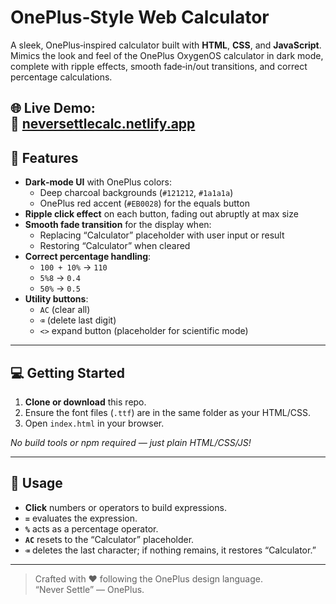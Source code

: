 # OnePlus‑Style Web Calculator

A sleek, OnePlus‑inspired calculator built with **HTML**, **CSS**, and **JavaScript**.  
Mimics the look and feel of the OnePlus OxygenOS calculator in dark mode, complete with ripple effects, smooth fade‑in/out transitions, and correct percentage calculations.

🌐 **Live Demo:**  
🔗 [neversettlecalc.netlify.app](https://neversettlecalc.netlify.app/)
---

## 🚀 Features

- **Dark‑mode UI** with OnePlus colors:
  - Deep charcoal backgrounds (`#121212`, `#1a1a1a`)
  - OnePlus red accent (`#EB0028`) for the equals button
- **Ripple click effect** on each button, fading out abruptly at max size
- **Smooth fade transition** for the display when:
  - Replacing “Calculator” placeholder with user input or result
  - Restoring “Calculator” when cleared
- **Correct percentage handling**:
  - `100 + 10%` → `110`
  - `5%8` → `0.4`
  - `50%` → `0.5`
- **Utility buttons**:
  - `AC` (clear all)
  - `⌫` (delete last digit)
  - `<>` expand button (placeholder for scientific mode)

---

## 💻 Getting Started

1. **Clone or download** this repo.
2. Ensure the font files (`.ttf`) are in the same folder as your HTML/CSS.
3. Open `index.html` in your browser.

_No build tools or npm required — just plain HTML/CSS/JS!_

---

## 🔧 Usage

- **Click** numbers or operators to build expressions.
- **`=`** evaluates the expression.
- **`%`** acts as a percentage operator.
- **`AC`** resets to the “Calculator” placeholder.
- **`⌫`** deletes the last character; if nothing remains, it restores “Calculator.”


---

> Crafted with ♥ following the OnePlus design language.  
> “Never Settle” — OnePlus.
